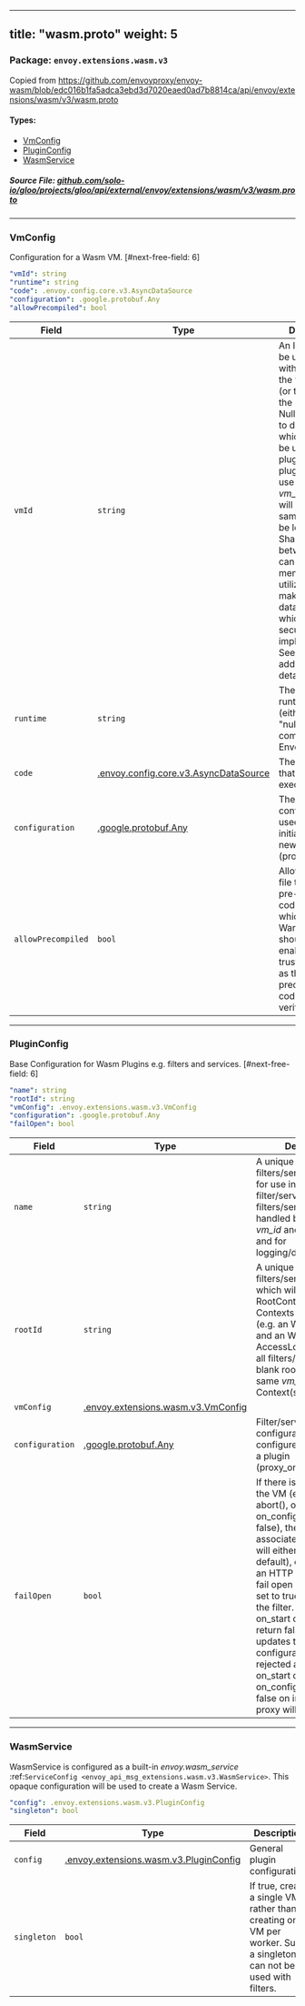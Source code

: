 
---
title: "wasm.proto"
weight: 5
---

<!-- Code generated by solo-kit. DO NOT EDIT. -->


### Package: `envoy.extensions.wasm.v3`  
Copied from https://github.com/envoyproxy/envoy-wasm/blob/edc016b1fa5adca3ebd3d7020eaed0ad7b8814ca/api/envoy/extensions/wasm/v3/wasm.proto


 
#### Types:


- [VmConfig](#vmconfig)
- [PluginConfig](#pluginconfig)
- [WasmService](#wasmservice)
  



##### Source File: [github.com/solo-io/gloo/projects/gloo/api/external/envoy/extensions/wasm/v3/wasm.proto](https://github.com/solo-io/gloo/blob/master/projects/gloo/api/external/envoy/extensions/wasm/v3/wasm.proto)





---
### VmConfig

 
Configuration for a Wasm VM.
[#next-free-field: 6]

```yaml
"vmId": string
"runtime": string
"code": .envoy.config.core.v3.AsyncDataSource
"configuration": .google.protobuf.Any
"allowPrecompiled": bool

```

| Field | Type | Description | Default |
| ----- | ---- | ----------- |----------- | 
| `vmId` | `string` | An ID which will be used along with a hash of the wasm code (or the name of the registered Null VM plugin) to determine which VM will be used for the plugin. All plugins which use the same *vm_id* and code will use the same VM. May be left blank. Sharing a VM between plugins can reduce memory utilization and make sharing of data easier which may have security implications. See ref: "TODO: add ref" for details. |  |
| `runtime` | `string` | The Wasm runtime type (either "v8" or "null" for code compiled into Envoy). |  |
| `code` | [.envoy.config.core.v3.AsyncDataSource](../../../../config/core/v3/base.proto.sk/#asyncdatasource) | The Wasm code that Envoy will execute. |  |
| `configuration` | [.google.protobuf.Any](https://developers.google.com/protocol-buffers/docs/reference/csharp/class/google/protobuf/well-known-types/any) | The Wasm configuration used in initialization of a new VM (proxy_on_start). |  |
| `allowPrecompiled` | `bool` | Allow the wasm file to include pre-compiled code on VMs which support it. Warning: this should only be enable for trusted sources as the precompiled code is not verified. |  |




---
### PluginConfig

 
Base Configuration for Wasm Plugins e.g. filters and services.
[#next-free-field: 6]

```yaml
"name": string
"rootId": string
"vmConfig": .envoy.extensions.wasm.v3.VmConfig
"configuration": .google.protobuf.Any
"failOpen": bool

```

| Field | Type | Description | Default |
| ----- | ---- | ----------- |----------- | 
| `name` | `string` | A unique name for a filters/services in a VM for use in identifying the filter/service if multiple filters/services are handled by the same *vm_id* and *group_name* and for logging/debugging. |  |
| `rootId` | `string` | A unique ID for a set of filters/services in a VM which will share a RootContext and Contexts if applicable (e.g. an Wasm HttpFilter and an Wasm AccessLog). If left blank, all filters/services with a blank root_id with the same *vm_id* will share Context(s). |  |
| `vmConfig` | [.envoy.extensions.wasm.v3.VmConfig](../wasm.proto.sk/#vmconfig) |  |  |
| `configuration` | [.google.protobuf.Any](https://developers.google.com/protocol-buffers/docs/reference/csharp/class/google/protobuf/well-known-types/any) | Filter/service configuration used to configure or reconfigure a plugin (proxy_on_configuration). |  |
| `failOpen` | `bool` | If there is a fatal error on the VM (e.g. exception, abort(), on_start or on_configure return false), then all plugins associated with the VM will either fail closed (by default), e.g. by returning an HTTP 503 error, or fail open (if 'fail_open' is set to true) by bypassing the filter. Note: when on_start or on_configure return false during xDS updates the xDS configuration will be rejected and when on_start or on_configuration return false on initial startup the proxy will not start. |  |




---
### WasmService

 
WasmService is configured as a built-in *envoy.wasm_service* :ref:`ServiceConfig
<envoy_api_msg_extensions.wasm.v3.WasmService>`. This opaque configuration will be used to
create a Wasm Service.

```yaml
"config": .envoy.extensions.wasm.v3.PluginConfig
"singleton": bool

```

| Field | Type | Description | Default |
| ----- | ---- | ----------- |----------- | 
| `config` | [.envoy.extensions.wasm.v3.PluginConfig](../wasm.proto.sk/#pluginconfig) | General plugin configuration. |  |
| `singleton` | `bool` | If true, create a single VM rather than creating one VM per worker. Such a singleton can not be used with filters. |  |





<!-- Start of HubSpot Embed Code -->
<script type="text/javascript" id="hs-script-loader" async defer src="//js.hs-scripts.com/5130874.js"></script>
<!-- End of HubSpot Embed Code -->
